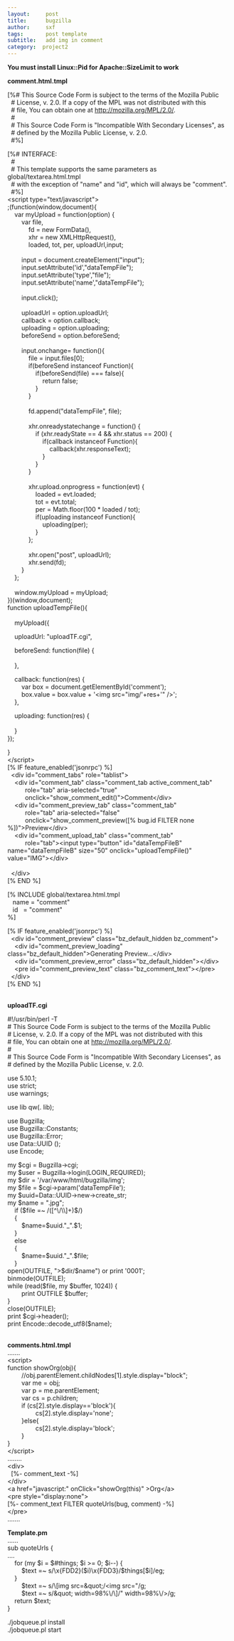 ```yaml
---
layout:     post
title:      bugzilla
author:     sxf
tags: 		post template
subtitle:  	add img in comment
category:  project2
---
```

<!-- Start Writing Below in Markdown -->


**You must install Linux::Pid for Apache::SizeLimit to work**

**comment.html.tmpl**

[%\# This Source Code Form is subject to the terms of the Mozilla Public  
  \# License, v. 2.0. If a copy of the MPL was not distributed with this  
  \# file, You can obtain one at http://mozilla.org/MPL/2.0/.  
  \#  
  \# This Source Code Form is "Incompatible With Secondary Licenses", as  
  \# defined by the Mozilla Public License, v. 2.0.  
  \#%]  
  
[%\# INTERFACE:  
  \#  
  \# This template supports the same parameters as global/textarea.html.tmpl  
  \# with the exception of "name" and "id", which will always be "comment".  
  \#%]  
\<script type="text/javascript"\>  
;(function(window,document){  
    var myUpload = function(option) {  
        var file,  
            fd = new FormData(),  
            xhr = new XMLHttpRequest(),  
            loaded, tot, per, uploadUrl,input;  
   
        input = document.createElement("input");  
        input.setAttribute('id',"dataTempFile");  
        input.setAttribute('type',"file");  
        input.setAttribute('name',"dataTempFile");  
   
        input.click();  
   
        uploadUrl = option.uploadUrl;  
        callback = option.callback;  
        uploading = option.uploading;  
        beforeSend = option.beforeSend;  
   
        input.onchange= function(){  
            file = input.files[0];  
            if(beforeSend instanceof Function){  
                if(beforeSend(file) === false){  
                    return false;  
                }  
            }  
              
            fd.append("dataTempFile", file);  
   
            xhr.onreadystatechange = function() {  
                if (xhr.readyState == 4 && xhr.status == 200) {  
                    if(callback instanceof Function){  
                        callback(xhr.responseText);  
                    }  
                }  
            }  
   
            xhr.upload.onprogress = function(evt) {  
                loaded = evt.loaded;  
                tot = evt.total;  
                per = Math.floor(100 \* loaded / tot);  
                if(uploading instanceof Function){  
                    uploading(per);  
                }  
            };  
   
            xhr.open("post", uploadUrl);  
            xhr.send(fd);  
        }  
    };  
   
    window.myUpload = myUpload;  
})(window,document);  
function uploadTempFile(){  
     
    myUpload({  
  
    uploadUrl: "uploadTF.cgi",  
  
    beforeSend: function(file) {  
         
    },  
  
    callback: function(res) {  
        var box = document.getElementById('comment');  
        box.value = box.value + '\<img src="img/'+res+'" /\>';  
    },  
  
    uploading: function(res) {  
   
    }  
});  
  
}  
\</script\>  
[% IF feature\_enabled('jsonrpc') %]  
  \<div id="comment\_tabs" role="tablist"\>  
    \<div id="comment\_tab" class="comment\_tab active\_comment\_tab"  
          role="tab" aria-selected="true"  
          onclick="show\_comment\_edit()"\>Comment\</div\>  
    \<div id="comment\_preview\_tab" class="comment\_tab"  
          role="tab" aria-selected="false"  
          onclick="show\_comment\_preview([% bug.id FILTER none %])"\>Preview\</div\>  
    \<div id="comment\_upload\_tab" class="comment\_tab"  
          role="tab"\>\<input type="button" id="dataTempFileB" name="dataTempFileB" size="50" onclick="uploadTempFile()" value="IMG"\>\</div\>       
           
  \</div\>  
[% END %]  
  
[% INCLUDE global/textarea.html.tmpl  
   name = "comment"  
   id   = "comment"  
%]  
  
[% IF feature\_enabled('jsonrpc') %]  
  \<div id="comment\_preview" class="bz\_default\_hidden bz\_comment"\>  
    \<div id="comment\_preview\_loading" class="bz\_default\_hidden"\>Generating Preview...\</div\>  
    \<div id="comment\_preview\_error" class="bz\_default\_hidden"\>\</div\>  
    \<pre id="comment\_preview\_text" class="bz\_comment\_text"\>\</pre\>  
  \</div\>  
[% END %]  
 

**uploadTF.cgi**

\#!/usr/bin/perl -T  
\# This Source Code Form is subject to the terms of the Mozilla Public  
\# License, v. 2.0. If a copy of the MPL was not distributed with this  
\# file, You can obtain one at http://mozilla.org/MPL/2.0/.  
\#  
\# This Source Code Form is "Incompatible With Secondary Licenses", as  
\# defined by the Mozilla Public License, v. 2.0.  
  
use 5.10.1;  
use strict;  
use warnings;  
  
use lib qw(. lib);  
  
use Bugzilla;  
use Bugzilla::Constants;  
use Bugzilla::Error;  
use Data::UUID ();  
use Encode;  
  
my \$cgi = Bugzilla-\>cgi;  
my \$user = Bugzilla-\>login(LOGIN\_REQUIRED);  
my \$dir = '/var/www/html/bugzilla/img';  
my \$file = \$cgi-\>param('dataTempFile');  
my \$uuid=Data::UUID-\>new-\>create\_str;  
my \$name = ".jpg";  
    if (\$file =\~ /([\^\\/\\\\]+)\$/)  
    {  
        \$name=\$uuid."\_".\$1;  
    }  
    else  
    {  
        \$name=\$uuid."\_".\$file;  
    }  
open(OUTFILE, "\>\$dir/\$name") or print '0001';  
binmode(OUTFILE);  
while (read(\$file, my \$buffer, 1024)) {  
        print OUTFILE \$buffer;  
}  
close(OUTFILE);  
print \$cgi-\>header();  
print Encode::decode\_utf8(\$name);  
 

**comments.html.tmpl**  
.......  
\<script\>  
function showOrg(obj){  
        //obj.parentElement.childNodes[1].style.display="block";  
        var me = obj;  
        var p = me.parentElement;  
        var cs = p.children;  
        if (cs[2].style.display=='block'){  
                cs[2].style.display='none';  
        }else{  
                cs[2].style.display='block';  
        }  
}  
\</script\>  
........  
\<div\>  
  [%- comment\_text -%]  
\</div\>  
\<a href="javascript:" onClick="showOrg(this)" \>Org\</a\>  
\<pre style="display:none"\>  
[%- comment\_text FILTER quoteUrls(bug, comment) -%]  
\</pre\>  
.......

**Template.pm**  
......  
sub quoteUrls {  
....  
    for (my \$i = \$\#things; \$i \>= 0; \$i--) {  
        \$text =\~ s/\\x{FDD2}(\$i)\\x{FDD3}/\$things[\$i]/eg;  
    }  
        \$text =\~ s/\\[img src=\&quot;/\<img src="/g;  
        \$text =\~ s/\&quot; width=98%\\/\\]/" width=98%\\/\>/g;  
    return \$text;  
}

./jobqueue.pl install  
./jobqueue.pl start


